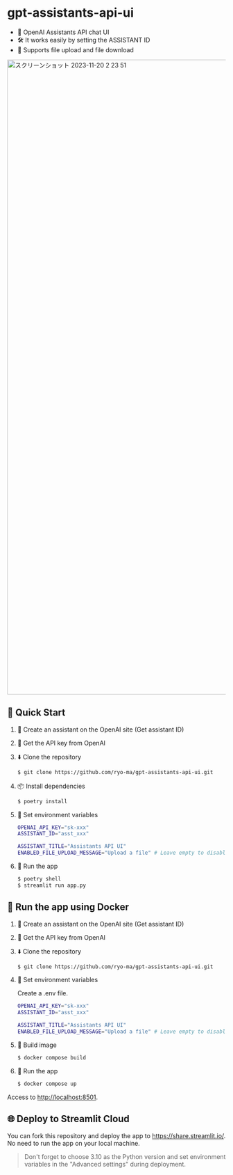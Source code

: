 # gpt-assistants-api-ui

* 💬 OpenAI Assistants API chat UI
* 🛠️ It works easily by setting the ASSISTANT ID
* 📁 Supports file upload and file download

<img width="1459" alt="スクリーンショット 2023-11-20 2 23 51" src="https://github.com/ryo-ma/gpt-assistants-api-ui/assets/6661165/5c288d51-196a-4919-bc4d-dc508146f58a">

## 🌟 Quick Start

1. 👤 Create an assistant on the OpenAI site (Get assistant ID)
2. 🔑 Get the API key from OpenAI
3. ⬇️ Clone the repository

    ```bash
    $ git clone https://github.com/ryo-ma/gpt-assistants-api-ui.git
    ```

4. 📦 Install dependencies

    ```bash
    $ poetry install
    ```

5. 🔑 Set environment variables

    ```bash
    OPENAI_API_KEY="sk-xxx"
    ASSISTANT_ID="asst_xxx"

    ASSISTANT_TITLE="Assistants API UI"
    ENABLED_FILE_UPLOAD_MESSAGE="Upload a file" # Leave empty to disable
    ```

6. 🏃‍️ Run the app

    ```bash
    $ poetry shell
    $ streamlit run app.py
    ```

## 🐳 Run the app using Docker

1. 👤 Create an assistant on the OpenAI site (Get assistant ID)
2. 🔑 Get the API key from OpenAI
3. ⬇️ Clone the repository

    ```bash
    $ git clone https://github.com/ryo-ma/gpt-assistants-api-ui.git
    ```
    
4. 🔑 Set environment variables

    Create a .env file.
   
    ```bash
    OPENAI_API_KEY="sk-xxx"
    ASSISTANT_ID="asst_xxx"

    ASSISTANT_TITLE="Assistants API UI"
    ENABLED_FILE_UPLOAD_MESSAGE="Upload a file" # Leave empty to disable
    ```
    
6. 💽 Build image

    ```bash
    $ docker compose build
    ```

7. 🏃‍️ Run the app

    ```bash
    $ docker compose up
    ```
Access to [http://localhost:8501](http://localhost:8501).

## 🌐 Deploy to Streamlit Cloud
You can fork this repository and deploy the app to https://share.streamlit.io/. No need to run the app on your local machine.

> Don't forget to choose 3.10 as the Python version and set environment variables in the "Advanced settings" during deployment.
